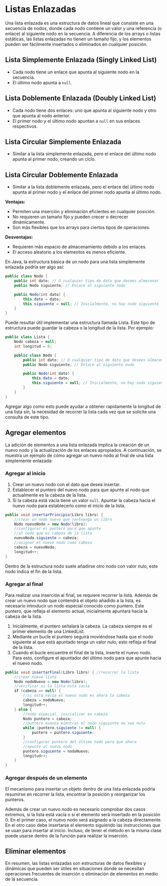 # Listas Enlazadas

Una lista enlazada es una estructura de datos lineal que consiste en una secuencia de nodos, donde cada nodo contiene un valor y una referencia (o enlace) al siguiente nodo en la secuencia. A diferencia de los arrays o listas estáticas, las listas enlazadas no tienen un tamaño fijo, y los elementos pueden ser fácilmente insertados o eliminados en cualquier posición.

## Lista Simplemente Enlazada (Singly Linked List)

- Cada nodo tiene un enlace que apunta al siguiente nodo en la secuencia.
- El último nodo apunta a `null`.

## Lista Doblemente Enlazada (Doubly Linked List)

- Cada nodo tiene dos enlaces: uno que apunta al siguiente nodo y otro que apunta al nodo anterior.
- El primer nodo y el último nodo apuntan a `null` en sus enlaces respectivos.

## Lista Circular Simplemente Enlazada

- Similar a la lista simplemente enlazada, pero el enlace del último nodo apunta al primer nodo, creando un ciclo.

## Lista Circular Doblemente Enlazada

- Similar a la lista doblemente enlazada, pero el enlace del último nodo apunta al primer nodo y el enlace del primer nodo apunta al último nodo.

**Ventajas:**
- Permiten una inserción y eliminación eficientes en cualquier posición.
- No requieren un tamaño fijo y pueden crecer o decrecer dinámicamente.
- Son más flexibles que los arrays para ciertos tipos de operaciones.

**Desventajas:**
- Requieren más espacio de almacenamiento debido a los enlaces.
- El acceso aleatorio a los elementos es menos eficiente.

En Java, la estructura básica de un nodo para una lista simplemente enlazada podría ser algo así:

~~~java
public class Nodo {
    public int dato; // O cualquier tipo de dato que desees almacenar
    public Nodo siguiente; // Enlace al siguiente nodo

    public Nodo(int dato) {
        this.dato = dato;
        this.siguiente = null; // Inicialmente, no hay nodo siguiente
    }
}
~~~

Puede resultar útil implementar una estructura llamada Lista. Este tipo de estructura puede guardar la cabeza o la longitud de la lista. Por ejemplo:

~~~java
public class Lista {
    Nodo cabeza = null;
    int longitud = 0;

    public class Nodo {
        public int dato; // O cualquier tipo de dato que desees almacenar
        public Nodo siguiente; // Enlace al siguiente nodo

        public Nodo(int dato) {
            this.dato = dato;
            this.siguiente = null; // Inicialmente, no hay nodo siguiente
        }
    }
}
~~~

Agregar algo como esto puede ayudar a obtener rapidamente la longitud de una lista sin, la necesidad de recorrer la lista cada vez que se solicite una consulta de este tipo. 

## Agregar elementos 
La adición de elementos a una lista enlazada implica la creación de un nuevo nodo y la actualización de los enlaces apropiados. A continuación, se muestra un ejemplo de cómo agregar un nuevo nodo al final de una lista simplemente enlazada:

### Agregar al inicio
1. Crear un nuevo nodo con el dato que desea insertar. 
2. Establecer el puntero del nuevo nodo para que apunte al nodo que actualmente es la cabeza de la lista.
3. Si la cabeza está vacía tiene un valor `null`. Apuntar la cabeza hacia el nuevo nodo para establecerlo como el inicio de la lista.

~~~Java
public void insertarPrincipio(Libro libro) {
    //crear un nodo nuevo que conteanga un libro
    Nodo nuevoNodo = new Nodo(libro);
    //configurar el puntero para que apunte
    //al nodo que es cabeza de la lista
    nuevoNodo.siguiente = cabeza;
    //asignar el nuevo nodo como cabeza
    cabeza = nuevoNodo;
    longitud++;
}
~~~

Dentro de la estructura nodo suele añadirse otro nodo con valor nulo, este nodo indica el fin de la lista. 

### Agregar al final
Para realizar una inserción al final, se requiere recorrer la lista. Además de crear un nuevo nodo que contendrá el objeto añadido a la lista, es necesario introducir un nodo especial conocido como puntero. Este puntero, que refleja el elemento actual, inicialmente apuntará hacia la cabeza de la lista.

1. Inicialmente, el puntero señalará la cabeza. La cabeza siempre es el primer elemento de una LinkedList.
2. Mediante un bucle el puntero seguirá moviéndose hasta que el nodo siguiente al que está apuntado tenga un valor nulo, esto refleja el final de la lista.
3. Cuando el bucle encuentre el final de la lista, inserte el nuevo nodo. Para esto, configure el apuntador del último nodo para que apunte hacia el nuevo nodo.

~~~Java
public void insertarFinal(Libro libro) { //recorrer la lista
    //crear nueva lista
    Nodo nodoNuevo = new Nodo(libro);
    //verificar si la lista está vacía
    if (cabeza == null) {
        //si está vacía el nuevo nodo es ahora la cabeza
        cabeza = nodoNuevo;
        longitud++;
    } else {
        //nodo especial, inicializar en cabeza
        Nodo puntero = cabeza;
        //puntero avanza mientras el nodo siguiente no sea nulo
        while (puntero.siguiente != null) {
            puntero = puntero.siguiente;
        }
        //configurar puntero del último nodo para que ahora
        //apunte al nuevo nodo
        puntero.siguiente = nodoNuevo;
        longitud++;
    }
}
~~~

### Agregar después de un elemento
El mecanismo para insertar un objeto dentro de una lista enlazada podría resumirse en recorrer la lista, encontrar la posición y reorganizar los punteros.

Además de crear un nuevo nodo es necesario comprobar dos casos extremos, si la lista está vacía o si el elemento será insertado en la posición 0.
En el primer caso, el nuevo nodo será asignado a la cabeza directamente.
En el otro caso debe insertarse el elemento siguiendo las instrucciones que se usan para insertar al inicio. Incluso, de tener el método en la misma clase puede usarse dentro de la función para realizar la inserción.

## Eliminar elementos

En resumen, las listas enlazadas son estructuras de datos flexibles y dinámicas que pueden ser útiles en situaciones donde se necesitan operaciones frecuentes de inserción o eliminación de elementos en medio de la secuencia.

